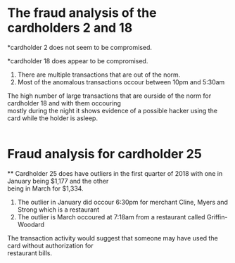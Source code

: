 # The fraud analysis of the cardholders 2 and 18 <br>

*cardholder 2 does not seem to be compromised.

*cardholder 18 does appear to be compromised.
1. There are multiple transactions that are out of the norm.
2. Most of the anomalous transactions occour between 10pm and 5:30am<br>

The high number of large transactions that are ourside of the norm for cardholder 18 and with them occouring<br> mostly during the night it shows evidence of a possible hacker using the card while the holder is asleep.
<br>
<br>
# Fraud analysis for cardholder 25<br>
** Cardholder 25 does have outliers in the first quarter of 2018 with one in January being $1,177 and the other<br> being in March for $1,334.<br>
1. The outlier in January did occour 6:30pm for merchant Cline, Myers and Strong which is a restaurant<br>
2. The outlier is March occoured at 7:18am from a restaurant called Griffin-Woodard<br>

The transaction activity would suggest that someone may have used the card without authorization for <br>restaurant bills.  


